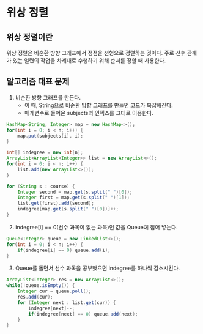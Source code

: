 # 위상 정렬
## 위상 정렬이란
   위상 정렬은 비순환 방향 그래프에서 정점을 선형으로 정렬하는 것이다. 주로 선후 관계가 있는 일련의 작업을 차례대로 수행하기 위해 순서를 정할 때 사용한다.
   
## 알고리즘 대표 문제
1. 비순환 방향 그래프를 만든다. 
   - 이 때, String으로 비순환 방향 그래프를 만들면 코드가 복잡해진다.
   - 매개변수로 들어온 subjects의 인덱스를 그대로 이용한다.
~~~java
HashMap<String, Integer> map = new HashMap<>();
for(int i = 0; i < n; i++) {
    map.put(subjects[i], i);
}

int[] indegree = new int[n];
ArrayList<ArrayList<Integer>> list = new ArrayList<>();
for(int i = 0; i < n; i++) {
    list.add(new ArrayList<>());
}

for (String s : course) {
    Integer second = map.get(s.split(" ")[0]);
    Integer first = map.get(s.split(" ")[1]);
    list.get(first).add(second);
    indegree[map.get(s.split(" ")[0])]++;
}
~~~

2. indegree[i] == 0(선수 과목이 없는 과목)인 값을 Queue에 집어 넣는다.
~~~java
Queue<Integer> queue = new LinkedList<>();
for(int i = 0; i < n; i++) {
    if(indegree[i] == 0) queue.add(i);
}
~~~

3. Queue를 돌면서 선수 과목을 공부했으면 indegree를 하나씩 감소시킨다.
~~~java
ArrayList<Integer> res = new ArrayList<>();
while(!queue.isEmpty()) {
    Integer cur = queue.poll();
    res.add(cur);
    for (Integer next : list.get(cur)) {
        indegree[next]--;
        if(indegree[next] == 0) queue.add(next);
    }
}
~~~